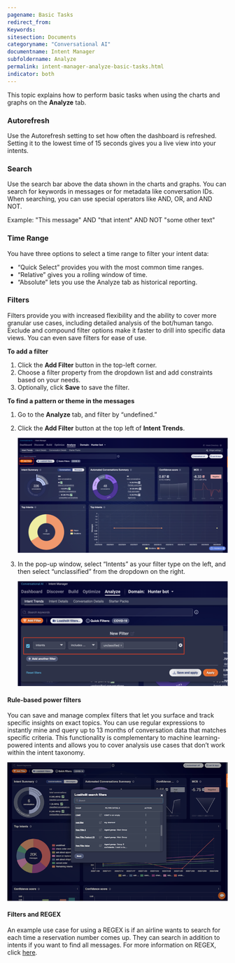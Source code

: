 ```yaml
---
pagename: Basic Tasks
redirect_from:
Keywords:
sitesection: Documents
categoryname: "Conversational AI"
documentname: Intent Manager
subfoldername: Analyze
permalink: intent-manager-analyze-basic-tasks.html
indicator: both
---
```


This topic explains how to perform basic tasks when using the charts and graphs on the **Analyze** tab.

### Autorefresh

Use the Autorefresh setting to set how often the dashboard is refreshed. Setting it to the lowest time of 15 seconds gives you a live view into your intents.

### Search

Use the search bar above the data shown in the charts and graphs. You can search for keywords in messages or for metadata like conversation IDs. When searching, you can use special operators like AND, OR, and AND NOT.

Example: "This message" AND "that intent" AND NOT "some other text"

### Time Range

You have three options to select a time range to filter your intent data:

* “Quick Select” provides you with the most common time ranges.
* “Relative” gives you a rolling window of time.
* “Absolute” lets you use the Analyze tab as historical reporting.

### Filters

Filters provide you with increased flexibility and the ability to cover more granular use cases, including detailed analysis of the bot/human tango. Exclude and compound filter options make it faster to drill into specific data views. You can even save filters for ease of use.

**To add a filter**

1. Click the **Add Filter** button in the top-left corner.
2. Choose a filter property from the dropdown list and add constraints based on your needs.
3. Optionally, click **Save** to save the filter.

**To find a pattern or theme in the messages**

1. Go to the **Analyze** tab, and filter by “undefined.”
2. Click the **Add Filter** button at the top left of **Intent Trends**.

    <img class="fancyimage" style="width:800px" src="img/ConvoBuilder/im_analyze_filters1.png" alt="">

3. In the pop-up window, select “Intents” as your filter type on the left, and then select “unclassified” from the dropdown on the right.

    <img class="fancyimage" style="width:800px" src="img/ConvoBuilder/im_analyze_filters2.png" alt="">

#### Rule-based power filters

You can save and manage complex filters that let you surface and track specific insights on exact topics. You can use regular expressions to instantly mine and query up to 13 months of conversation data that matches specific criteria. This functionality is complementary to machine learning-powered intents and allows you to cover analysis use cases that don’t work within the intent taxonomy.

<img class="fancyimage" style="width:800px" src="img/ConvoBuilder/im_analyze_filters3.png" alt="">

#### Filters and REGEX

An example use case for using a REGEX is if an airline wants to search for each time a reservation number comes up. They can search in addition to intents if you want to find all messages. For more information on REGEX, click [here](https://www.elastic.co/guide/en/elasticsearch/reference/current/regexp-syntax.html).
